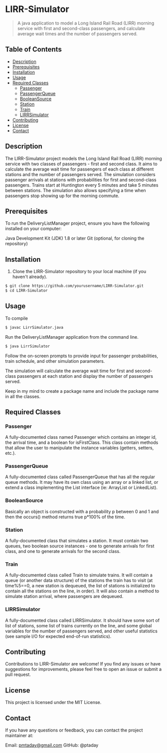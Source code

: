 # LIRR-Simulator

> A java application to model a Long Island Rail Road (LIRR) morning service with first and second-class passengers, and calculate average wait times and the number of passengers served.

## Table of Contents

- [Description](#description)
- [Prerequisites](#prerequisites)
- [Installation](#installation)
- [Usage](#usage)
- [Required Classes](#required-classes)
  - [Passenger](#passenger)
  - [PassengerQueue](#passengerqueue)
  - [BooleanSource](#booleansource)
  - [Station](#station)
  - [Train](#train)
  - [LIRRSimulator](#lirrsimulator)
- [Contributing](#contributing)
- [License](#license)
- [Contact](#contact)

## Description

The LIRR-Simulator project models the Long Island Rail Road (LIRR) morning service with two classes of passengers - first and second class. It aims to calculate the average wait time for passengers of each class at different stations and the number of passengers served. The simulation considers passenger arrivals at stations with probabilities for first and second-class passengers. Trains start at Huntington every 5 minutes and take 5 minutes between stations. The simulation also allows specifying a time when passengers stop showing up for the morning commute.

## Prerequisites
To run the DeliveryListManager project, ensure you have the following installed on your computer:

Java Development Kit (JDK) 1.8 or later
Git (optional, for cloning the repository)


## Installation

1. Clone the LIRR-Simulator repository to your local machine (if you haven't already).

```bash
$ git clone https://github.com/yourusername/LIRR-Simulator.git
$ cd LIRR-Simulator
```
## Usage
To compile 
```bash
$ javac LirrSimulator.java
```
Run the DeliveryListManager application from the command line.
```bash
$ java LirrSimulator
```
Follow the on-screen prompts to provide input for passenger probabilities, train schedule, and other simulation parameters.

The simulation will calculate the average wait time for first and second-class passengers at each station and display the number of passengers served.

Keep in my mind to create a package name and include the package name in all the classes.

## Required Classes
### Passenger
A fully-documented class named Passenger which contains an integer id, the arrival time, and a boolean for isFirstClass. This class contain methods that allow the user to manipulate the instance variables (getters, setters, etc.).

### PassengerQueue
A fully-documented class called PassengerQueue that has all the regular queue methods. It may have its own class using an array or a linked list, or extend a class implementing the List<T> interface (ie: ArrayList or LinkedList). 

### BooleanSource
Basically an object is constructed with a probability p between 0 and 1 and then the occurs() method returns true p*100% of the time.

### Station
A fully-documented class that simulates a station. It must contain two queues, two boolean source instances - one to generate arrivals for first class, and one to generate arrivals for the second class.

### Train
A fully-documented class called Train to simulate trains. It will contain a queue (or another data structure) of the stations the train has to visit (at time%5==0, a new station is dequeued, the list of stations is initialized to contain all the stations on the line, in order). It will also contain a method to simulate station arrival, where passengers are dequeued.

### LIRRSimulator
A fully-documented class called LIRRSimulator. It should have some sort of list of stations, some list of trains currently on the line, and some global variables for the number of passengers served, and other useful statistics (see sample I/O for expected end-of-run statistics).

## Contributing
Contributions to LIRR-Simulator are welcome! If you find any issues or have suggestions for improvements, please feel free to open an issue or submit a pull request.

## License
This project is licensed under the MIT License.

## Contact
If you have any questions or feedback, you can contact the project maintainer at:

Email: pmtaday@gmail.com
GitHub: @ptaday
